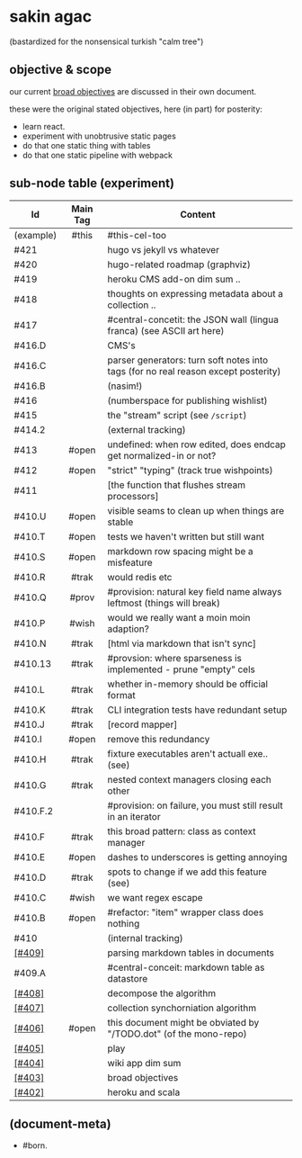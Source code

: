 # sakin agac

(bastardized for the nonsensical turkish "calm tree")




## objective & scope

our current [broad objectives][\[#403\]] are discussed in their own document.

these were the original stated objectives, here (in part) for posterity:
  - learn react.
  - experiment with unobtrusive static pages
  - do that one static thing with tables
  - do that one static pipeline with webpack




## sub-node table (experiment)

|Id                         | Main Tag | Content |
|---------------------------|:-----:|-
|                 (example) | #this | #this-cel-too
|                   #421    |       | hugo vs jekyll vs whatever
|                   #420    |       | hugo-related roadmap (graphviz)
|                   #419    |       | heroku CMS add-on dim sum ..
|                   #418    |       | thoughts on expressing metadata about a collection ..
|                   #417    |       | #central-concetit: the JSON wall (lingua franca) (see ASCII art here)
|                   #416.D  |       | CMS's
|                   #416.C  |       | parser generators: turn soft notes into tags (for no real reason except posterity)
|                   #416.B  |       | (nasim!)
|                   #416    |       | (numberspace for publishing wishlist)
|                   #415    |       | the "stream" script (see `/script`)
|                   #414.2  |       | (external tracking)
|                   #413    | #open | undefined: when row edited, does endcap get normalized-in or not?
|                   #412    | #open | "strict" "typing" (track true wishpoints)
|                   #411    |       | [the function that flushes stream processors]
|                   #410.U  | #open | visible seams to clean up when things are stable
|                   #410.T  | #open | tests we haven't written but still want
|                   #410.S  | #open | markdown row spacing might be a misfeature
|                   #410.R  | #trak | would redis etc
|                   #410.Q  | #prov | #provision: natural key field name always leftmost (things will break)
|                   #410.P  | #wish | would we really want a moin moin adaption?
|                   #410.N  | #trak | [html via markdown that isn't sync]
|                   #410.13 | #trak | #provsion: where sparseness is implemented - prune "empty" cels
|                   #410.L  | #trak | whether in-memory should be official format
|                   #410.K  | #trak | CLI integration tests have redundant setup
|                   #410.J  | #trak | [record mapper]
|                   #410.I  | #open | remove this redundancy
|                   #410.H  | #trak | fixture executables aren't actuall exe.. (see)
|                   #410.G  | #trak | nested context managers closing each other
|                   #410.F.2|       | #provision: on failure, you must still result in an iterator
|                   #410.F  | #trak | this broad pattern: class as context manager
|                   #410.E  | #open | dashes to underscores is getting annoying
|                   #410.D  | #trak | spots to change if we add this feature (see)
|                   #410.C  | #wish | we want regex escape
|                   #410.B  | #open | #refactor: "item" wrapper class does nothing
|                   #410    |       | (internal tracking)
|<a name=409></a>[\[#409\]] |       | parsing markdown tables in documents
|                   #409.A  |       | #central-conceit: markdown table as datastore
|<a name=408></a>[\[#408\]] |       | decompose the algorithm
|<a name=407></a>[\[#407\]] |       | collection synchorniation algorithm
|<a name=406></a>[\[#406\]] | #open | this document might be obviated by "/TODO.dot" (of the mono-repo)
|<a name=405></a>[\[#405\]] |       | play
|<a name=404></a>[\[#404\]] |       | wiki app dim sum
|<a name=403></a>[\[#403\]] |       | broad objectives
|<a name=402></a>[\[#402\]] |       | heroku and scala





[\[#409\]]: 409-ersatz-parsing-a-markdown-document-for-tables.dot
[\[#408\]]: 408-markdown-table-targeted-synchronization.md
[\[#407\]]: 407-collection-synchronization-algorithm.md
[\[#406\]]: 406-strategic-dependency-graph.dot
[\[#405\]]: 405-play.md
[\[#404\]]: 404-wiki-app-dim-sum.md
[\[#403\]]: 403-broad-objectives.md
[\[#402\]]: 402-heroku-and-scala.md





## (document-meta)

  - #born.

